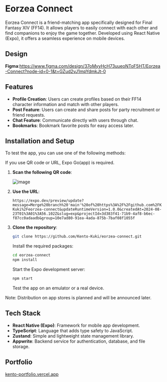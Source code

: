 # Eorzea Connect

Eorzea Connect is a friend-matching app specifically designed for Final Fantasy XIV (FF14). It allows players to easily connect with each other and find companions to enjoy the game together. Developed using React Native (Expo), it offers a seamless experience on mobile devices.

## Design

**Figma**:https://www.figma.com/design/37oMyyHcH73uueoNToF5HT/Eorzea-Connect?node-id=0-1&t=GZud2vJ1mpYdmkJt-0

## Features

- **Profile Creation**: Users can create profiles based on their FF14 character information and match with other players.
- **Post Feature**: Users can create and share posts for party recruitment or friend requests.
- **Chat Feature**: Communicate directly with users through chat.
- **Bookmarks**: Bookmark favorite posts for easy access later.

## Installation and Setup

To test the app, you can use one of the following methods:

If you use QR code or URL, Expo Go(app) is required.

1. **Scan the following QR code**:

   ![image](https://github.com/user-attachments/assets/d6e363ea-6ec4-41e6-b1c8-ada364900d54)


2. **Use the URL**:
   ```
   https://expo.dev/preview/update?message=Merge%20branch%20'main'%20of%20https%3A%2F%2Fgithub.com%2FKento-Kuki%2Feorzea-connect&updateRuntimeVersion=1.0.0&createdAt=2024-08-23T01%3A01%3A56.102Z&slug=exp&projectId=3d383f41-71b9-4af8-b6ec-f87cc0adaadb&group=10e7ad80-91ea-4ada-875b-7baf08f1055f
   ```
3. **Clone the repository**:
   
   ```bash
   git clone https://github.com/Kento-Kuki/eorzea-connect.git

   ```
     Install the required packages:

   ```bash
   cd eorzea-connect
   npm install

   ```
     Start the Expo development server:

   ```bash
   npm start

   ```
    Test the app on an emulator or a real device.

Note: Distribution on app stores is planned and will be announced later.

## Tech Stack

- **React Native (Expo)**: Framework for mobile app development.
- **TypeScript**: Language that adds type safety to JavaScript.
- **Zustand**: Simple and lightweight state management library.
- **Appwrite**: Backend service for authentication, database, and file storage.

## Portfolio

[kento-portfolio.vercel.app
](https://kento-portfolio.vercel.app/)
